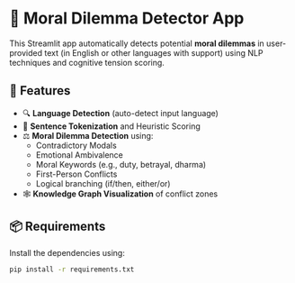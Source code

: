 # 🧠 Moral Dilemma Detector App

This Streamlit app automatically detects potential **moral dilemmas** in user-provided text (in English or other languages with support) using NLP techniques and cognitive tension scoring.

## 🚀 Features

- 🔍 **Language Detection** (auto-detect input language)
- 🧾 **Sentence Tokenization** and Heuristic Scoring
- ⚖️ **Moral Dilemma Detection** using:
  - Contradictory Modals
  - Emotional Ambivalence
  - Moral Keywords (e.g., duty, betrayal, dharma)
  - First-Person Conflicts
  - Logical branching (if/then, either/or)
- 🕸️ **Knowledge Graph Visualization** of conflict zones

## 📦 Requirements

Install the dependencies using:

```bash
pip install -r requirements.txt
